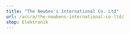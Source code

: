 ```yaml
---
title: "The Newben's International Co. Ltd"
url: /accra/the-newbens-international-co-ltd/
shop: Elektronik
---
```

